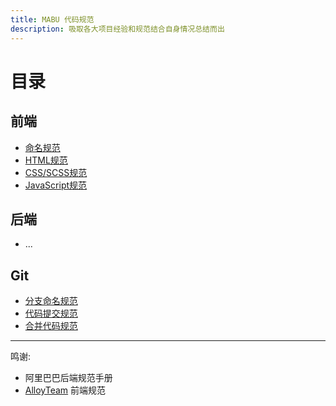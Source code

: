 ```yaml
---
title: MABU 代码规范
description: 吸取各大项目经验和规范结合自身情况总结而出
---
```


# 目录

## 前端

* [命名规范](https://hand-mabu.github.io/mabu-code-guide/frontend/namingRules/)
* [HTML规范](https://hand-mabu.github.io/mabu-code-guide/frontend/HTML/)
* [CSS/SCSS规范](https://hand-mabu.github.io/mabu-code-guide/frontend/CSS_SCSS/)
* [JavaScript规范](https://hand-mabu.github.io/mabu-code-guide/frontend/JavaScript/)

## 后端

* ...

## Git

* [分支命名规范](https://hand-mabu.github.io/mabu-code-guide/gitend/git/#分支命名)
* [代码提交规范](https://hand-mabu.github.io/mabu-code-guide/gitend/git/#提交)
* [合并代码规范](https://hand-mabu.github.io/mabu-code-guide/gitend/git/#合并主分支)

----
鸣谢:
* 阿里巴巴后端规范手册
* [AlloyTeam](http://alloyteam.github.io/CodeGuide/) 前端规范
